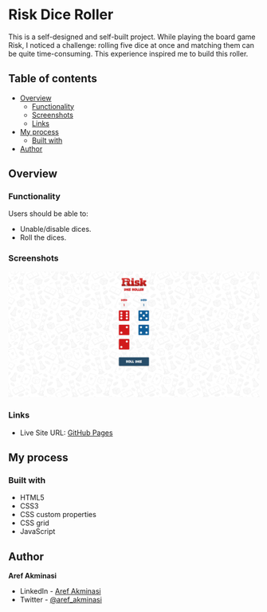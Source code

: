# Risk Dice Roller

This is a self-designed and self-built project. While playing the board game Risk, I noticed a challenge: rolling five dice at once and matching them can be quite time-consuming. This experience inspired me to build this roller.

## Table of contents

- [Overview](#overview)
  - [Functionality](#functionality)
  - [Screenshots](#screenshots)
  - [Links](#links)
- [My process](#my-process)
  - [Built with](#built-with)
- [Author](#author)

## Overview

### Functionality

Users should be able to:

- Unable/disable dices.
- Roll the dices.

### Screenshots

![](/screenshots/screenshot1.png)

### Links

- Live Site URL: [GitHub Pages](https://aref-akminasi.github.io/risk-dice-roller/)

## My process

### Built with

- HTML5
- CSS3
- CSS custom properties
- CSS grid
- JavaScript

## Author

**Aref Akminasi**

- LinkedIn - [Aref Akminasi](https://www.linkedin.com/in/aref-akminasi-91412b207/)
- Twitter - [@aref_akminasi](https://twitter.com/aref_akminasi)
